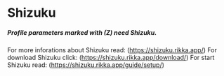 Shizuku
=======

##### Profile parameters marked with (Z) need Shizuku.

For more inforations about Shizuku read: (https://shizuku.rikka.app/)
For download Shizuku click: (https://shizuku.rikka.app/download/)
For start Shizuku read: (https://shizuku.rikka.app/guide/setup/)
